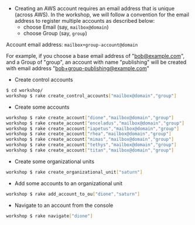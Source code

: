 - Creating an AWS account requires an email address that is unique (across AWS). In the workshop, we will follow a convention for the email address to register multiple accounts as described below:
  - choose Email (say, ```mailbox@domain```)
  - choose Group (say, ```group```)

Account email address: ```mailbox+group-account@domain```

For example, if you choose a base email address of "bob@example.com", and a Group of "group", an account with name "publishing" will be created with email address "bob+group-publishing@example.com"   

- Create control accounts

```bash
$ cd workshop/
workshop $ rake create_control_accounts["mailbox@domain","group"]

```

- Create some accounts

```bash
workshop $ rake create_account["dione","mailbox@domain","group"]
workshop $ rake create_account["enceladus","mailbox@domain","group"]
workshop $ rake create_account["iapetus","mailbox@domain","group"]
workshop $ rake create_account["rhea","mailbox@domain","group"]
workshop $ rake create_account["mimas","mailbox@domain","group"]
workshop $ rake create_account["tethys","mailbox@domain","group"]
workshop $ rake create_account["titan","mailbox@domain","group"]

```

- Create some organizational units

```bash
workshop $ rake create_organizational_unit["saturn"]

```

- Add some accounts to an organizational unit

```bash
workshop $ rake add_account_to_ou["dione","saturn"]

```

- Navigate to an account from the console

```bash
workshop $ rake navigate["dione"]

```